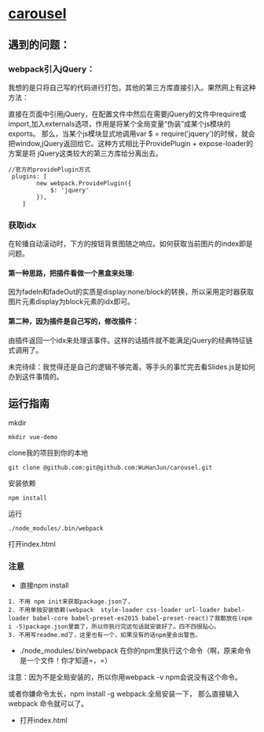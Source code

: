 # [carousel](https://wuhanjun.github.io/carousel/index.html)

## 遇到的问题：

### webpack引入jQuery：

我想的是只将自己写的代码进行打包，其他的第三方库直接引入。果然网上有这种方法：

直接在页面中引用jQuery，在配置文件中然后在需要jQuery的文件中require或import,加入externals选项，作用是将某个全局变量“伪装”成某个js模块的exports。
那么，当某个js模块显式地调用var $ = require('jquery')的时候，就会把window,jQuery返回给它。这种方式相比于ProvidePlugin + expose-loader的方案是将
jQuery这类较大的第三方库给分离出去。

```
//官方的providePlugin方式
 plugins: [
        new webpack.ProvidePlugin({
            $: 'jquery'
        }),
    ]
```
### 获取idx

在轮播自动滚动时，下方的按钮背景图随之响应。如何获取当前图片的index即是问题。

#### 第一种思路，把插件看做一个黑盒来处理:
因为fadeIn和fadeOut的实质是display:none/block的转换，所以采用定时器获取图片元素display为block元素的idx即可。

#### 第二种，因为插件是自己写的，修改插件：
由插件返回一个idx来处理该事件。这样的话插件就不能满足jQuery的经典特征链式调用了。

未完待续：我觉得还是自己的逻辑不够完善。等手头的事忙完去看Slides.js是如何办到这件事情的。

## 运行指南

mkdir
```
mkdir vue-demo
```

clone我的项目到你的本地 

```
git clone @github.com:git@github.com:WuHanJun/carousel.git

```

安装依赖

```
npm install
```

运行
```
./node_modules/.bin/webpack
```

打开index.html

### 注意

- 直接npm install
```
1. 不用 npm init来获取package.json了，
2. 不用单独安装依赖(webpack  style-loader css-loader url-loader babel-loader babel-core babel-preset-es2015 babel-preset-react)了我都放在(npm i -S)package.json里面了，所以你执行完这句话就安装好了。四不四很贴心。
3. 不用写readme.md了，这里也有一个，如果没有的话npm里会出警告。
```
- ./node_modules/.bin/webpack 在你的npm里执行这个命令（啊，原来命令是一个文件！你才知道=，=）

注意：因为不是全局安装的，所以你用webpack -v npm会说没有这个命令。

或者你嫌命令太长，npm install -g webpack.全局安装一下，
那么直接输入  webpack    命令就可以了。

- 打开index.html
